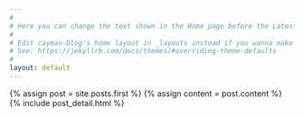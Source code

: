 ```yaml
---
#
# Here you can change the text shown in the Home page before the Latest Posts section.
#
# Edit cayman-blog's home layout in _layouts instead if you wanna make some changes
# See: https://jekyllrb.com/docs/themes/#overriding-theme-defaults
#
layout: default
---
```


<div class="blog-index">  
  {% assign post = site.posts.first %}
  {% assign content = post.content %}
  {% include post_detail.html %}
</div>
